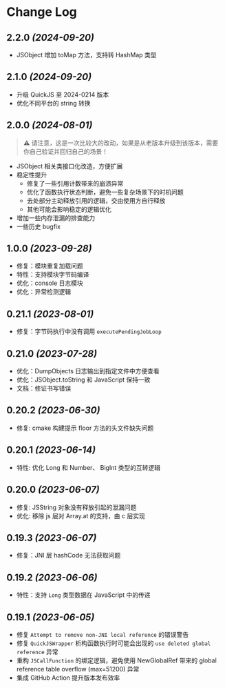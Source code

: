# Change Log

## 2.2.0 *(2024-09-20)*
- JSObject 增加 toMap 方法，支持转 HashMap 类型

## 2.1.0 *(2024-09-20)*
- 升级 QuickJS 至 2024-0214 版本
- 优化不同平台的 string 转换

## 2.0.0 *(2024-08-01)*
> :warning: 请注意，这是一次比较大的改动，如果是从老版本升级到该版本，需要你自己验证并回归自己的场景！
- JSObject 相关类接口化改造，方便扩展
- 稳定性提升
  - 修复了一些引用计数带来的崩溃异常
  - 优化了函数执行状态判断，避免一些复杂场景下的时机问题
  - 去处部分主动释放引用的逻辑，交由使用方自行释放
  - 其他可能会影响稳定的逻辑优化
- 增加一些内存泄漏的排查能力
- 一些历史 bugfix

## 1.0.0 *(2023-09-28)*
- 修复：模块重复加载问题
- 特性：支持模块字节码编译
- 优化：console 日志模块
- 优化：异常检测逻辑

## 0.21.1 *(2023-08-01)*
- 修复：字节码执行中没有调用 `executePendingJobLoop`

## 0.21.0 *(2023-07-28)*
- 优化：DumpObjects 日志输出到指定文件中方便查看
- 优化：JSObject.toString 和 JavaScript 保持一致
- 文档：修证书写错误

## 0.20.2 *(2023-06-30)*
- 修复: cmake 构建提示 floor 方法的头文件缺失问题

## 0.20.1 *(2023-06-14)*
- 特性: 优化 Long 和 Number、 BigInt 类型的互转逻辑

## 0.20.0 *(2023-06-07)*
- 修复: JSString 对象没有释放引起的泄漏问题
- 优化: 移除 js 层对 Array.at 的支持，由 c 层实现

## 0.19.3 *(2023-06-07)*

- 修复：JNI 层 hashCode 无法获取问题

## 0.19.2 *(2023-06-06)*

- 特性：支持 `Long` 类型数据在 JavaScript 中的传递

## 0.19.1 *(2023-06-05)*

- 修复 `Attempt to remove non-JNI local reference` 的错误警告
- 修复 `QuickJSWrapper` 析构函数执行时可能会出现的 `use deleted global reference` 异常
- 重构 `JSCallFunction` 的绑定逻辑，避免使用 NewGlobalRef 带来的 global reference table overflow (max=51200) 异常
- 集成 GitHub Action 提升版本发布效率